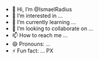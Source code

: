 - 👋 Hi, I’m @IsmaelRadius
- 👀 I’m interested in ...
- 🌱 I’m currently learning ...
- 💞️ I’m looking to collaborate on ...
- 📫 How to reach me ...
- 😄 Pronouns: ...
- ⚡ Fun fact: ...
PX
<!---
IsmaelRadius/IsmaelRadius is a ✨ special ✨ repository because its `README.md` (this file) appears on your GitHub profile.
You can click the Preview link to take a look at your changes.
--->
